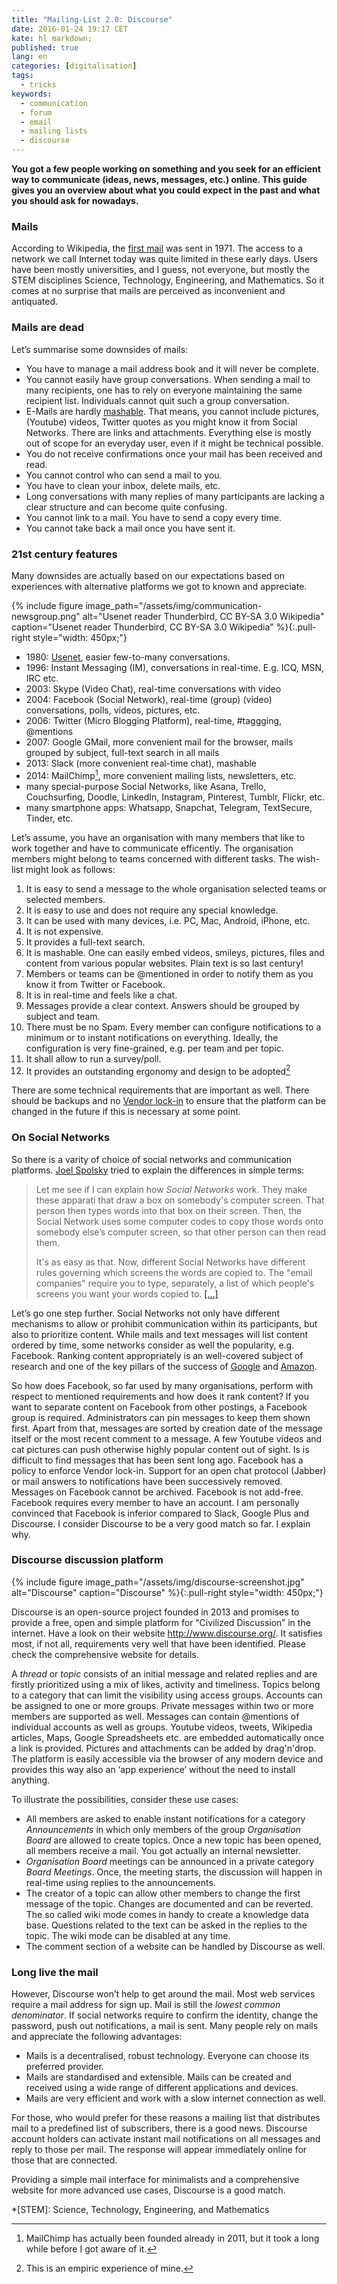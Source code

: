 ```yaml
---
title: "Mailing-List 2.0: Discourse"
date: 2016-01-24 19:17 CET
kate: hl markdown;
published: true
lang: en
categories: [digitalisation]
tags:
  - tricks
keywords:
  - communication
  - forum
  - email
  - mailing lists
  - discourse
---
```


**You got a few people working on something and you seek for an efficient way to
communicate (ideas, news, messages, etc.) online. This guide gives you an overview about
what you could expect in the past and what you should ask for nowadays.**

### Mails

According to Wikipedia, the [first mail](https://en.wikipedia.org/wiki/Ray_Tomlinson)
was sent in 1971. The access to a network we call Internet today was quite limited
in these early days. Users have been mostly universities, and I guess, not everyone,
but mostly the STEM disciplines Science, Technology, Engineering, and Mathematics.
So it comes at no surprise that mails are perceived as inconvenient and antiquated.

<!--more-->

### Mails are dead

Let’s summarise some downsides of mails:

- You have to manage a mail address book and it will never be complete.
- You cannot easily have group conversations. When sending a mail to many recipients,
  one has to rely on everyone maintaining the same recipient list. Individuals
  cannot quit such a group conversation.
- E-Mails are hardly [mashable](http://www.urbandictionary.com/define.php?term=mashable&defid=2555425).
  That means, you cannot include pictures, (Youtube) videos, Twitter quotes as you
  might know it from Social Networks. There are links and attachments. Everything
  else is mostly out of scope for an everyday user, even if it might be technical
  possible.
- You do not receive confirmations once your mail has been received and read.
- You cannot control who can send a mail to you.
- You have to clean your inbox, delete mails, etc.
- Long conversations with many replies of many participants are lacking a clear
  structure and can become quite confusing.
- You cannot link to a mail. You have to send a copy every time.
- You cannot take back a mail once you have sent it.

<!--more-->

### 21st century features

Many downsides are actually based on our expectations based on experiences with
alternative platforms we got to known and appreciate.

{% include figure image_path="/assets/img/communication-newsgroup.png" alt="Usenet reader Thunderbird, CC BY-SA 3.0 Wikipedia" caption="Usenet reader Thunderbird, CC BY-SA 3.0 Wikipedia" %}{:.pull-right style="width: 450px;"}
- 1980: [Usenet](https://en.wikipedia.org/wiki/Usenet), easier few-to-many conversations.
- 1996: Instant Messaging (IM), conversations in real-time. E.g. ICQ, MSN, IRC etc.
- 2003: Skype (Video Chat), real-time conversations with video
- 2004: Facebook (Social Network), real-time (group) (video) conversations, polls, videos, pictures, etc.
- 2006: Twitter (Micro Blogging Platform), real-time, #taggging, @mentions
- 2007: Google GMail, more convenient mail for the browser, mails grouped by subject, full-text search in all mails
- 2013: Slack (more convenient real-time chat), mashable
- 2014: MailChimp[^mc], more convenient mailing lists, newsletters, etc.
- many special-purpose Social Networks, like Asana, Trello, Couchsurfing, Doodle, LinkedIn, Instagram, Pinterest, Tumblr, Flickr, etc.
- many smartphone apps: Whatsapp, Snapchat, Telegram, TextSecure, Tinder, etc.

[^mc]: MailChimp has actually been founded already in 2011, but it took a long while before I got aware of it.

Let’s assume, you have an organisation with many members that like to work
together and have to communicate efficently. The organisation members might belong
to teams concerned with different tasks. The wish-list might look as follows:

1. It is easy to send a message to the whole organisation selected teams or selected members.
2. It is easy to use and does not require any special knowledge.
3. It can be used with many devices, i.e. PC, Mac, Android, iPhone, etc.
4. It is not expensive.
4. It provides a full-text search.
5. It is mashable. One can easily embed videos, smileys, pictures, files and content from
   various popular websites. Plain text is so last century!
6. Members or teams can be @mentioned in order to notify them as you know it from
   Twitter or Facebook.
7. It is in real-time and feels like a chat.
8. Messages provide a clear context. Answers should be grouped by subject and team.
9. There must be no Spam. Every member can configure notifications to a minimum or to
   instant notifications on everything. Ideally, the configuration is very fine-grained,
   e.g. per team and per topic.
10. It shall allow to run a survey/poll.
11. It provides an outstanding ergonomy and design to be adopted[^ergonomy]

[^ergonomy]: This is an empiric experience of mine.

There are some technical requirements that are important as well. There should
be backups and no [Vendor lock-in](https://en.wikipedia.org/wiki/Vendor_lock-in)
to ensure that the platform can be changed in the future if this is necessary at
some point.

### On Social Networks

So there is a varity of choice of social networks and communication platforms.
[Joel Spolsky][social networks] tried to explain the differences in simple terms:

> Let me see if I can explain how *Social Networks* work. They make these apparati
> that draw a box on somebody's computer screen. That person then types words into
> that box on their screen. Then, the Social  Network uses some computer codes
> to copy those words onto somebody else’s computer screen, so that other person
> can then read them.
>
> It's as easy as that. Now, different Social Networks have different rules
> governing which screens the words are copied to. The "email companies"
> require you to type, separately, a list of which people's screens you want your
> words copied to. [\[…\]][social networks]

Let’s go one step further. Social Networks not only have different mechanisms to
allow or prohibit communication within its participants, but also to prioritize
content. While mails and text messages will list content ordered by time, some
networks consider as well the popularity, e.g. Facebook. Ranking content appropriately
is an well-covered subject of research and one of the key pillars of the success
of [Google][pr] and [Amazon][reco].

[pr]: https://en.wikipedia.org/wiki/PageRank "Google PageRank"
[reco]: http://fortune.com/2012/07/30/amazons-recommendation-secret/ "Amazon Recommendation Algorithm"
[social networks]: https://plus.google.com/117114202722218150209/posts/KhMRNmgGniP?hl=en

So how does Facebook, so far used by many organisations, perform with respect to
mentioned requirements and how does it rank content? If you want to separate content
on Facebook from other postings, a Facebook group is required. Administrators can
pin messages to keep them shown first. Apart from that, messages are sorted by
creation date of the message itself or the most recent comment to a message. A
few Youtube videos and cat pictures can push otherwise highly popular content out
of sight. Is is difficult to find messages that has been sent long ago.
Facebook has a policy to enforce Vendor lock-in. Support for an open chat protocol (Jabber)
or mail answers to notifications have been successively removed. Messages on
Facebook cannot be archived. Facebook is not add-free. Facebook requires every
member to have an account. I am personally convinced that Facebook is inferior
compared to Slack, Google Plus and Discourse. I consider Discourse to be a very
good match so far. I explain why.

### Discourse discussion platform

{% include figure image_path="/assets/img/discourse-screenshot.jpg" alt="Discourse" caption="Discourse" %}{:.pull-right style="width: 450px;"}

Discourse is an open-source project founded in 2013 and promises to
provide a free, open and simple platform for “Civilized Discussion” in the internet.
Have a look on their website <http://www.discourse.org/>. It satisfies most, if
not all, requirements very well that have been identified. Please check the
comprehensive website for details.

A *thread* or *topic* consists of an initial message and related replies and
are firstly prioritized using a mix of likes, activity and timeliness. Topics
belong to a category that can limit the visibility using access groups. Accounts
can be assigned to one or more groups. Private messages within two or more members
are supported as well. Messages can contain @mentions of individual
accounts as well as groups. Youtube videos, tweets, Wikipedia articles, Maps, Google
Spreadsheets etc. are embedded automatically once a link is provided. Pictures and
attachments can be added by drag'n'drop. The platform is easily accessible via
the browser of any modern device and provides this way also an ‘app experience’ without
the need to install anything.

To illustrate the possibilities, consider these use cases:

- All members are asked to enable instant notifications for a category *Announcements*
  in which only members of the group *Organisation Board* are allowed to create topics.
  Once a new topic has been opened, all members receive a mail. You got actually an
  internal newsletter.
- *Organisation Board* meetings can be announced in a private category *Board Meetings*.
  Once, the meeting starts, the discussion will happen in real-time using replies to
  the announcements.
- The creator of a topic can allow other members to change the first message of the
  topic. Changes are documented and can be reverted. The so called wiki mode comes
  in handy to create a knowledge data base. Questions related to the text can be
  asked in the replies to the topic. The wiki mode can be disabled at any time.
- The comment section of a website can be handled by Discourse as well.

### Long live the mail

However, Discourse won’t help to get around the mail. Most web services require
a mail address for sign up. Mail is still the *lowest common denominator*. If
social networks require to confirm the identity, change the password, push out
notifications, a mail is sent. Many people rely on mails and appreciate the
following advantages:

- Mails is a decentralised, robust technology. Everyone can choose its preferred provider.
- Mails are standardised and extensible. Mails can be created and received using
  a wide range of different applications and devices.
- Mails are very efficient and work with a slow internet connection as well.

For those, who would prefer for these reasons a mailing list that distributes
mail to a predefined list of subscribers, there is a good news. Discourse account
holders can activate instant mail notifications on all messages and reply to those
per mail. The response will appear immediately online for those that are connected.

Providing a simple mail interface for minimalists and a comprehensive website
for more advanced use cases, Discourse is a good match.

*[STEM]: Science, Technology, Engineering, and Mathematics
